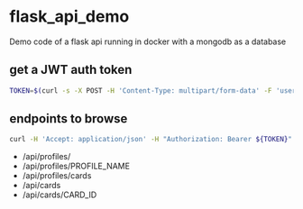 # flask_api_demo
Demo code of a flask api running in docker with a mongodb as a database

## get a JWT auth token
```bash
TOKEN=$(curl -s -X POST -H 'Content-Type: multipart/form-data' -F 'username=USERNAME' -F 'password=PASSWORD' http://YOUR_DOMAIN_HERE/auth/login | jq -r '.token')
```

## endpoints to browse

```bash
curl -H 'Accept: application/json' -H "Authorization: Bearer ${TOKEN}" http://YOUR_DOMAIN_HERE/api/profiles/ | jq .
```
- /api/profiles/
- /api/profiles/PROFILE_NAME
- /api/profiles/cards
- /api/cards
- /api/cards/CARD_ID